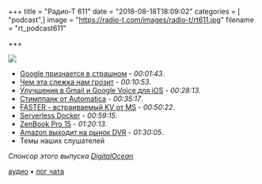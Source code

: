 +++
title = "Радио-Т 611"
date = "2018-08-18T18:09:02"
categories = [ "podcast",]
image = "https://radio-t.com/images/radio-t/rt611.jpg"
filename = "rt_podcast611"

+++

![](https://radio-t.com/images/radio-t/rt611.jpg)

- [Google признается в страшном](https://www.theverge.com/2018/8/17/17715166/google-location-tracking-history-weather-maps) - *00:01:43*.
- [Чем эта слежка нам грозит](https://www.engadget.com/2018/08/17/how-google-location-tracking-issue-affects-you/) - *00:10:53*.
- [Улучшения в Gmail и Google Voice для iOS](https://www.cultofmac.com/570095/google-makes-big-improvements-to-gmail-google-voice-on-ios/) - *00:28:13*.
- [Стимппанк от Automatica](https://techcrunch.com/2018/08/17/the-automatica-automates-pour-over-coffee-in-a-charming-and-totally-unnecessary-way/) - *00:35:17*.
- [FASTER - встраиваемый KV от MS](https://github.com/Microsoft/FASTER) - *00:50:22*.
- [Serverless Docker](https://zeit.co/blog/serverless-docker) - *00:59:15*.
- [ZenBook Pro 15](https://www.engadget.com/2018/08/16/asus-zenbook-pro-15-review/) - *01:20:13*.
- [Amazon выходит на рынок DVR](https://www.theverge.com/circuitbreaker/2018/8/17/17723464/amazon-live-tv-recording-fire-tv-device) - *01:30:05*.
- Темы наших слушателей

*Спонсор этого выпуска [DigitalOcean](https://www.digitalocean.com)*


[аудио](http://cdn.radio-t.com/rt_podcast611.mp3) • [лог чата](http://chat.radio-t.com/logs/radio-t-611.html)
<audio src="http://cdn.radio-t.com/rt_podcast611.mp3" preload="none"></audio>